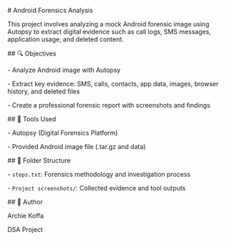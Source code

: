 \# Android Forensics Analysis



This project involves analyzing a mock Android forensic image using Autopsy to extract digital evidence such as call logs, SMS messages, application usage, and deleted content.



\## 🔍 Objectives

\- Analyze Android image with Autopsy

\- Extract key evidence: SMS, calls, contacts, app data, images, browser history, and deleted files

\- Create a professional forensic report with screenshots and findings



\## 🧰 Tools Used

\- Autopsy (Digital Forensics Platform)

\- Provided Android image file (.tar.gz and data)



\## 📁 Folder Structure

\- `steps.txt`: Forensics methodology and investigation process

\- `Project screenshots/`: Collected evidence and tool outputs



\## 👤 Author

Archie Koffa 

DSA Project

